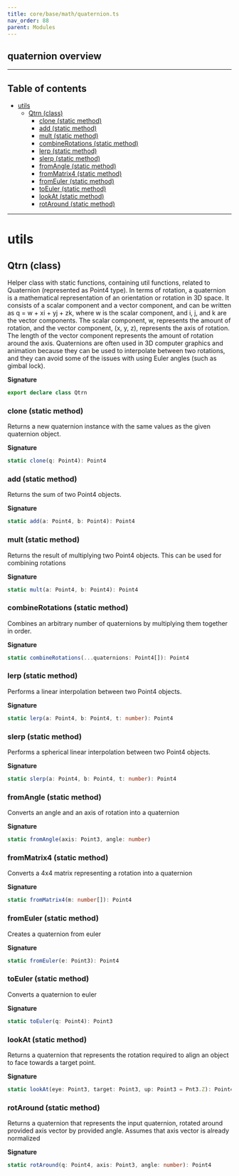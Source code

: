 ```yaml
---
title: core/base/math/quaternion.ts
nav_order: 88
parent: Modules
---
```


## quaternion overview

---

<h2 class="text-delta">Table of contents</h2>

- [utils](#utils)
  - [Qtrn (class)](#qtrn-class)
    - [clone (static method)](#clone-static-method)
    - [add (static method)](#add-static-method)
    - [mult (static method)](#mult-static-method)
    - [combineRotations (static method)](#combinerotations-static-method)
    - [lerp (static method)](#lerp-static-method)
    - [slerp (static method)](#slerp-static-method)
    - [fromAngle (static method)](#fromangle-static-method)
    - [fromMatrix4 (static method)](#frommatrix4-static-method)
    - [fromEuler (static method)](#fromeuler-static-method)
    - [toEuler (static method)](#toeuler-static-method)
    - [lookAt (static method)](#lookat-static-method)
    - [rotAround (static method)](#rotaround-static-method)

---

# utils

## Qtrn (class)

Helper class with static functions, containing util functions, related to Quaternion (represented as Point4 type).
In terms of rotation, a quaternion is a mathematical representation of an orientation or rotation in 3D space.
It consists of a scalar component and a vector component, and can be written as q = w + xi + yj + zk, where w is the
scalar component, and i, j, and k are the vector components. The scalar component, w, represents the amount of
rotation, and the vector component, (x, y, z), represents the axis of rotation. The length of the vector component
represents the amount of rotation around the axis. Quaternions are often used in 3D computer graphics and animation
because they can be used to interpolate between two rotations, and they can avoid some of the issues with using
Euler angles (such as gimbal lock).

**Signature**

```ts
export declare class Qtrn
```

### clone (static method)

Returns a new quaternion instance with the same values as the given quaternion object.

**Signature**

```ts
static clone(q: Point4): Point4
```

### add (static method)

Returns the sum of two Point4 objects.

**Signature**

```ts
static add(a: Point4, b: Point4): Point4
```

### mult (static method)

Returns the result of multiplying two Point4 objects. This can be used for combining rotations

**Signature**

```ts
static mult(a: Point4, b: Point4): Point4
```

### combineRotations (static method)

Combines an arbitrary number of quaternions by multiplying them together in order.

**Signature**

```ts
static combineRotations(...quaternions: Point4[]): Point4
```

### lerp (static method)

Performs a linear interpolation between two Point4 objects.

**Signature**

```ts
static lerp(a: Point4, b: Point4, t: number): Point4
```

### slerp (static method)

Performs a spherical linear interpolation between two Point4 objects.

**Signature**

```ts
static slerp(a: Point4, b: Point4, t: number): Point4
```

### fromAngle (static method)

Converts an angle and an axis of rotation into a quaternion

**Signature**

```ts
static fromAngle(axis: Point3, angle: number)
```

### fromMatrix4 (static method)

Converts a 4x4 matrix representing a rotation into a quaternion

**Signature**

```ts
static fromMatrix4(m: number[]): Point4
```

### fromEuler (static method)

Creates a quaternion from euler

**Signature**

```ts
static fromEuler(e: Point3): Point4
```

### toEuler (static method)

Converts a quaternion to euler

**Signature**

```ts
static toEuler(q: Point4): Point3
```

### lookAt (static method)

Returns a quaternion that represents the rotation required to align an object to face towards a target point.

**Signature**

```ts
static lookAt(eye: Point3, target: Point3, up: Point3 = Pnt3.Z): Point4
```

### rotAround (static method)

Returns a quaternion that represents the input quaternion, rotated around provided axis vector by provided angle.
Assumes that axis vector is already normalized

**Signature**

```ts
static rotAround(q: Point4, axis: Point3, angle: number): Point4
```

